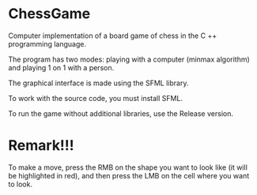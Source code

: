 # ChessGame
Computer implementation of a board game of chess in the C ++ programming language.

The program has two modes: playing with a computer (minmax algorithm) and playing 1 on 1 with a person.

The graphical interface is made using the SFML library. 

To work with the source code, you must install SFML.

To run the game without additional libraries, use the Release version.
# Remark!!!
To make a move, press the RMB on the shape you want to look like (it will be highlighted in red), and then press the LMB on the cell where you want to look.

